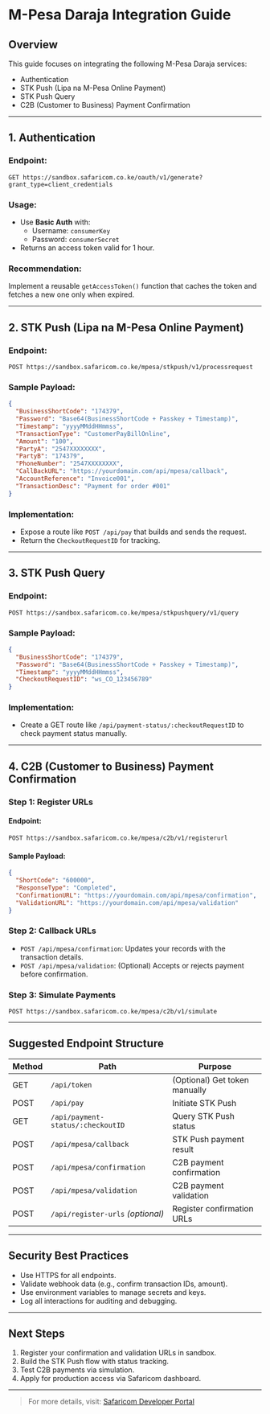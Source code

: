 # M-Pesa Daraja Integration Guide

## Overview

This guide focuses on integrating the following M-Pesa Daraja services:

- Authentication
- STK Push (Lipa na M-Pesa Online Payment)
- STK Push Query
- C2B (Customer to Business) Payment Confirmation

---

## 1. Authentication

### Endpoint:

```
GET https://sandbox.safaricom.co.ke/oauth/v1/generate?grant_type=client_credentials
```

### Usage:

- Use **Basic Auth** with:
  - Username: `consumerKey`
  - Password: `consumerSecret`
- Returns an access token valid for 1 hour.

### Recommendation:

Implement a reusable `getAccessToken()` function that caches the token and fetches a new one only when expired.

---

## 2. STK Push (Lipa na M-Pesa Online Payment)

### Endpoint:

```
POST https://sandbox.safaricom.co.ke/mpesa/stkpush/v1/processrequest
```

### Sample Payload:

```json
{
  "BusinessShortCode": "174379",
  "Password": "Base64(BusinessShortCode + Passkey + Timestamp)",
  "Timestamp": "yyyyMMddHHmmss",
  "TransactionType": "CustomerPayBillOnline",
  "Amount": "100",
  "PartyA": "2547XXXXXXXX",
  "PartyB": "174379",
  "PhoneNumber": "2547XXXXXXXX",
  "CallBackURL": "https://yourdomain.com/api/mpesa/callback",
  "AccountReference": "Invoice001",
  "TransactionDesc": "Payment for order #001"
}
```

### Implementation:

- Expose a route like `POST /api/pay` that builds and sends the request.
- Return the `CheckoutRequestID` for tracking.

---

## 3. STK Push Query

### Endpoint:

```
POST https://sandbox.safaricom.co.ke/mpesa/stkpushquery/v1/query
```

### Sample Payload:

```json
{
  "BusinessShortCode": "174379",
  "Password": "Base64(BusinessShortCode + Passkey + Timestamp)",
  "Timestamp": "yyyyMMddHHmmss",
  "CheckoutRequestID": "ws_CO_123456789"
}
```

### Implementation:

- Create a GET route like `/api/payment-status/:checkoutRequestID` to check payment status manually.

---

## 4. C2B (Customer to Business) Payment Confirmation

### Step 1: Register URLs

#### Endpoint:

```
POST https://sandbox.safaricom.co.ke/mpesa/c2b/v1/registerurl
```

#### Sample Payload:

```json
{
  "ShortCode": "600000",
  "ResponseType": "Completed",
  "ConfirmationURL": "https://yourdomain.com/api/mpesa/confirmation",
  "ValidationURL": "https://yourdomain.com/api/mpesa/validation"
}
```

### Step 2: Callback URLs

- `POST /api/mpesa/confirmation`: Updates your records with the transaction details.
- `POST /api/mpesa/validation`: (Optional) Accepts or rejects payment before confirmation.

### Step 3: Simulate Payments

```
POST https://sandbox.safaricom.co.ke/mpesa/c2b/v1/simulate
```

---

## Suggested Endpoint Structure

| Method | Path                              | Purpose                       |
| ------ | --------------------------------- | ----------------------------- |
| GET    | `/api/token`                      | (Optional) Get token manually |
| POST   | `/api/pay`                        | Initiate STK Push             |
| GET    | `/api/payment-status/:checkoutID` | Query STK Push status         |
| POST   | `/api/mpesa/callback`             | STK Push payment result       |
| POST   | `/api/mpesa/confirmation`         | C2B payment confirmation      |
| POST   | `/api/mpesa/validation`           | C2B payment validation        |
| POST   | `/api/register-urls` *(optional)* | Register confirmation URLs    |

---

## Security Best Practices

- Use HTTPS for all endpoints.
- Validate webhook data (e.g., confirm transaction IDs, amount).
- Use environment variables to manage secrets and keys.
- Log all interactions for auditing and debugging.

---

## Next Steps

1. Register your confirmation and validation URLs in sandbox.
2. Build the STK Push flow with status tracking.
3. Test C2B payments via simulation.
4. Apply for production access via Safaricom dashboard.

---

> For more details, visit: [Safaricom Developer Portal](https://developer.safaricom.co.ke/Documentation)

